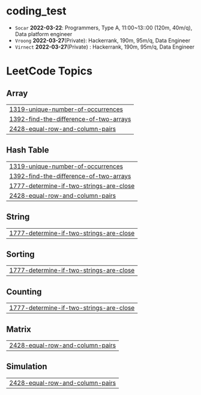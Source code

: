 # coding_test
- `Socar` **2022-03-22**: Programmers, Type A, 11:00~13::00 (120m, 40m/q), Data platform engineer
- `Vroong` **2022-03-27**(Private): Hackerrank, 190m, 95m/q, Data Engineer
- `Virnect` **2022-03-27**(Private) : Hackerrank, 190m, 95m/q, Data Engineer
<!---LeetCode Topics Start-->
# LeetCode Topics
## Array
|  |
| ------- |
| [1319-unique-number-of-occurrences](https://github.com/Gyeong-Hyeon/coding_test/tree/master/1319-unique-number-of-occurrences) |
| [1392-find-the-difference-of-two-arrays](https://github.com/Gyeong-Hyeon/coding_test/tree/master/1392-find-the-difference-of-two-arrays) |
| [2428-equal-row-and-column-pairs](https://github.com/Gyeong-Hyeon/coding_test/tree/master/2428-equal-row-and-column-pairs) |
## Hash Table
|  |
| ------- |
| [1319-unique-number-of-occurrences](https://github.com/Gyeong-Hyeon/coding_test/tree/master/1319-unique-number-of-occurrences) |
| [1392-find-the-difference-of-two-arrays](https://github.com/Gyeong-Hyeon/coding_test/tree/master/1392-find-the-difference-of-two-arrays) |
| [1777-determine-if-two-strings-are-close](https://github.com/Gyeong-Hyeon/coding_test/tree/master/1777-determine-if-two-strings-are-close) |
| [2428-equal-row-and-column-pairs](https://github.com/Gyeong-Hyeon/coding_test/tree/master/2428-equal-row-and-column-pairs) |
## String
|  |
| ------- |
| [1777-determine-if-two-strings-are-close](https://github.com/Gyeong-Hyeon/coding_test/tree/master/1777-determine-if-two-strings-are-close) |
## Sorting
|  |
| ------- |
| [1777-determine-if-two-strings-are-close](https://github.com/Gyeong-Hyeon/coding_test/tree/master/1777-determine-if-two-strings-are-close) |
## Counting
|  |
| ------- |
| [1777-determine-if-two-strings-are-close](https://github.com/Gyeong-Hyeon/coding_test/tree/master/1777-determine-if-two-strings-are-close) |
## Matrix
|  |
| ------- |
| [2428-equal-row-and-column-pairs](https://github.com/Gyeong-Hyeon/coding_test/tree/master/2428-equal-row-and-column-pairs) |
## Simulation
|  |
| ------- |
| [2428-equal-row-and-column-pairs](https://github.com/Gyeong-Hyeon/coding_test/tree/master/2428-equal-row-and-column-pairs) |
<!---LeetCode Topics End-->
